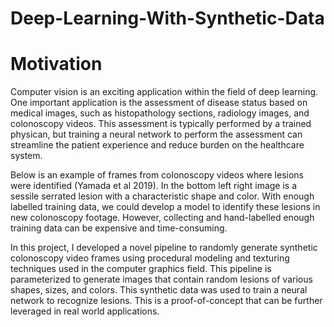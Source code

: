 # Deep-Learning-With-Synthetic-Data
 
# Motivation
Computer vision is an exciting application within the field of deep learning. One important application is the assessment of disease status based on medical images, such as histopathology sections, radiology images, and colonoscopy videos. This assessment is typically performed by a trained physican, but training a neural network to perform the assessment can streamline the patient experience and reduce burden on the healthcare system. 

Below is an example of frames from colonoscopy videos where lesions were identified (Yamada et al 2019). In the bottom left right image is a sessile serrated lesion with a characteristic shape and color. With enough labelled training data, we could develop a model to identify these lesions in new colonoscopy footage. However, collecting and hand-labelled enough training data can be expensive and time-consuming. 

In this project, I developed a novel pipeline to randomly generate synthetic colonoscopy video frames using procedural modeling and texturing techniques used in the computer graphics field. This pipeline is parameterized to generate images that contain random lesions of various shapes, sizes, and colors. This synthetic data was used to train a neural network to recognize lesions. This is a proof-of-concept that can be further leveraged in real world applications. 